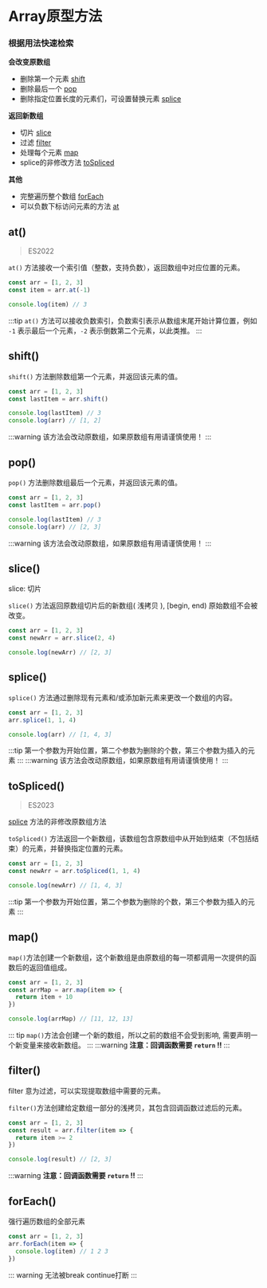 # Array原型方法

### 根据用法快速检索

**会改变原数组**
- 删除第一个元素 [shift](#shift)
- 删除最后一个 [pop](#pop)
- 删除指定位置长度的元素们，可设置替换元素 [splice](#splice)

**返回新数组**
- 切片 [slice](#slice)
- 过滤 [filter](#filter)
- 处理每个元素 [map](#map)
- splice的非修改方法 [toSpliced](#tospliced)

**其他**
- 完整遍历整个数组 [forEach](#foreach)
- 可以负数下标访问元素的方法 [at](#at)


## at()

> ES2022

`at()` 方法接收一个索引值（整数，支持负数），返回数组中对应位置的元素。

```js
const arr = [1, 2, 3]
const item = arr.at(-1)

console.log(item) // 3
```

:::tip
`at()` 方法可以接收负数索引，负数索引表示从数组末尾开始计算位置，例如 `-1` 表示最后一个元素，`-2` 表示倒数第二个元素，以此类推。
:::

## shift()

`shift()` 方法删除数组第一个元素，并返回该元素的值。

```js
const arr = [1, 2, 3]
const lastItem = arr.shift()

console.log(lastItem) // 3
console.log(arr) // [1, 2]
```

:::warning
该方法会改动原数组，如果原数组有用请谨慎使用！
:::

## pop()

`pop()` 方法删除数组最后一个元素，并返回该元素的值。

```js
const arr = [1, 2, 3]
const lastItem = arr.pop()

console.log(lastItem) // 3
console.log(arr) // [2, 3]
```

:::warning
该方法会改动原数组，如果原数组有用请谨慎使用！
:::

## slice()

slice: 切片

`slice()` 方法返回原数组切片后的新数组( 浅拷贝 ), [begin, end)  原始数组不会被改变。

```js
const arr = [1, 2, 3]
const newArr = arr.slice(2, 4)

console.log(newArr) // [2, 3]
```

## splice()

`splice()` 方法通过删除现有元素和/或添加新元素来更改一个数组的内容。

```js
const arr = [1, 2, 3]
arr.splice(1, 1, 4)

console.log(arr) // [1, 4, 3]
```

:::tip
第一个参数为开始位置，第二个参数为删除的个数，第三个参数为插入的元素
:::
:::warning
该方法会改动原数组，如果原数组有用请谨慎使用！
:::

## toSpliced()

> ES2023

[splice](#splice) 方法的非修改原数组方法

`toSpliced()` 方法返回一个新数组，该数组包含原数组中从开始到结束（不包括结束）的元素，并替换指定位置的元素。

```js
const arr = [1, 2, 3]
const newArr = arr.toSpliced(1, 1, 4)

console.log(newArr) // [1, 4, 3]
```
:::tip
第一个参数为开始位置，第二个参数为删除的个数，第三个参数为插入的元素
:::

## map()

`map()`方法创建一个新数组，这个新数组是由原数组的每一项都调用一次提供的函数后的返回值组成。

```js
const arr = [1, 2, 3]
const arrMap = arr.map(item => {
  return item + 10
})

console.log(arrMap) // [11, 12, 13]
```
::: tip
`map()`方法会创建一个新的数组，所以之前的数组不会受到影响, 需要声明一个新变量来接收新数组。
:::
:::warning
**注意：回调函数需要 `return` !!**
:::

## filter()

filter 意为过滤，可以实现提取数组中需要的元素。

`filter()`方法创建给定数组一部分的浅拷贝，其包含回调函数过滤后的元素。

```js
const arr = [1, 2, 3]
const result = arr.filter(item => {
  return item >= 2
})

console.log(result) // [2, 3]
```

:::warning
**注意：回调函数需要 `return` !!**
:::

## forEach()

强行遍历数组的全部元素


```js
const arr = [1, 2, 3]
arr.forEach(item => {
  console.log(item) // 1 2 3
})
```

::: warning
无法被break continue打断
:::
